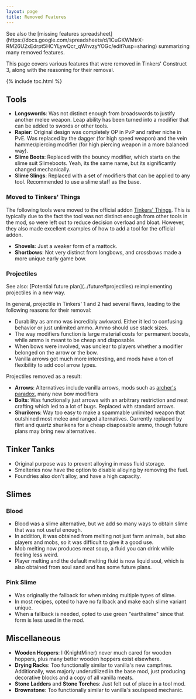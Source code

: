 ```yaml
---
layout: page
title: Removed Features
---
```

<div class="hatnote" markdown=1>
See also the [missing features spreadsheet](https://docs.google.com/spreadsheets/d/1CuGKWMtrX-RM26U2xEdrpt5HCYLywQcr_qWhvzyYOGc/edit?usp=sharing) summarizing many removed features.
</div>

This page covers various features that were removed in Tinkers' Construct 3, along with the reasoning for their removal.

{% include toc.html %}

## Tools

* **Longswords**: Was not distinct enough from broadswords to justify another melee weapon. Leap ability has been turned into a modifier that can be added to swords or other tools.
* **Rapier**: Original design was completely OP in PvP and rather niche in PvE. Was replaced by the dagger (for high speed weapon) and the vein hammer/piercing modifier (for high piercing weapon in a more balanced way).
* **Slime Boots**: Replaced with the bouncy modifier, which starts on the slime suit Slimeboots. Yeah, its the same name, but its significantly changed mechanically.
* **Slime Slings**: Replaced with a set of modifiers that can be applied to any tool. Recommended to use a slime staff as the base.

### Moved to Tinkers' Things

The following tools were moved to the official addon [Tinkers' Things](/projects/#tinkers-things). This is typically due to the fact the tool was not distinct enough from other tools in the mod, so were left out to reduce decision overload and bloat. However, they also made excellent examples of how to add a tool for the official addon.

* **Shovels**: Just a weaker form of a mattock.
* **Shortbows**: Not very distinct from longbows, and crossbows made a more unique early game bow.

### Projectiles

<div class="hatnote" markdown=1>
See also: [Potential future plan](../future#projectiles) reimplementing projectiles in a new way.
</div>

In general, projectile in Tinkers' 1 and 2 had several flaws, leading to the following reasons for their removal:

* Durability as ammo was incredibly awkward. Either it led to confusing behavior or just unlimited ammo. Ammo should use stack sizes.
* The way modifiers function is large material costs for permanent boosts, while ammo is meant to be cheap and disposable.
* When bows were involved, was unclear to players whether a modifier belonged on the arrow or the bow.
* Vanilla arrows got much more interesting, and mods have a ton of flexibility to add cool arrow types.

Projectiles removed as a result:

* **Arrows**: Alternatives include vanilla arrows, mods such as [archer's paradox](https://www.curseforge.com/minecraft/mc-mods/archers-paradox), many new bow modifiers
* **Bolts**: Was functionally just arrows with an arbitrary restriction and neat crafting which led to a lot of bugs. Replaced with standard arrows.
* **Shurikens**: Way too easy to make a spammable unlimited weapon that outshined most melee and ranged alternatives. Currently replaced by flint and quartz shurikens for a cheap disaposable ammo, though future plans may bring new alternatives.

## Tinker Tanks

* Original purpose was to prevent alloying in mass fluid storage.
* Smelteries now have the option to disable alloying by removing the fuel.
* Foundries also don't alloy, and have a high capacity.

## Slimes

### Blood

* Blood was a slime alternative, but we add so many ways to obtain slime that was not useful enough.
* In addition, it was obtained from melting not just farm animals, but also players and mobs, so it was difficult to give it a good use.
* Mob melting now produces meat soup, a fluid you can drink while feeling less weird.
* Player melting and the default melting fluid is now liquid soul, which is also obtained from soul sand and has some future plans.

### Pink Slime

* Was originally the fallback for when mixing multiple types of slime.
* In most recipes, opted to have no fallback and make each slime variant unique.
* When a fallback is needed, opted to use green "earthslime" since that form is less used in the mod.

## Miscellaneous

* **Wooden Hoppers**: I (KnightMiner) never much cared for wooden hoppers, plus many better wooden hoppers exist elsewhere.
* **Drying Racks**: Too functionally similar to vanilla's new campfires. Additionally, was majorly underutilized in the base mod, just producing decorative blocks and a copy of all vanilla meats.
* **Stone Ladders** and **Stone Torches**: Just felt out of place in a tool mod.
* **Brownstone**: Too functionally similar to vanilla's soulspeed mechanic.